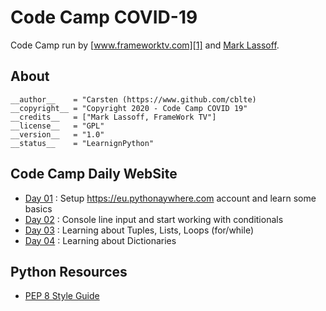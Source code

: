# Code Camp COVID-19

Code Camp run by [www.frameworktv.com][1] and [Mark Lassoff][2].

## About

```
__author__    = "Carsten (https://www.github.com/cblte)
__copyright__ = "Copyright 2020 - Code Camp COVID 19"
__credits__   = ["Mark Lassoff, FrameWork TV"]
__license__   = "GPL"
__version__   = "1.0"
__status__    = "LearnignPython"
```

## Code Camp Daily WebSite

- [Day 01] : Setup https://eu.pythonaywhere.com account and learn some basics
- [Day 02] : Console line input and start working with conditionals
- [Day 03] : Learning about Tuples, Lists, Loops (for/while)
- [Day 04] : Learning about Dictionaries



## Python Resources

- [PEP 8 Style Guide][pep8]

[1]: https://service.frameworktv.com/covid-19-code-camp/
[2]: https://twitter.com/mlassoff

[Day 01]: http://www.frameworktv.com/camp/video-code-camp-001.html "Day one of some same basics"
[Day 02]: http://www.frameworktv.com/camp/video-code-camp-002.html "Day two of some console line input"
[Day 03]: http://www.frameworktv.com/camp/video-code-camp-003.html "Day three of tuples, lists and loops."
[Day 04]: http://www.frameworktv.com/camp/video-code-camp-004.html "Day four with dictionaries"

[pep8]: https://www.python.org/dev/peps/pep-0008/
